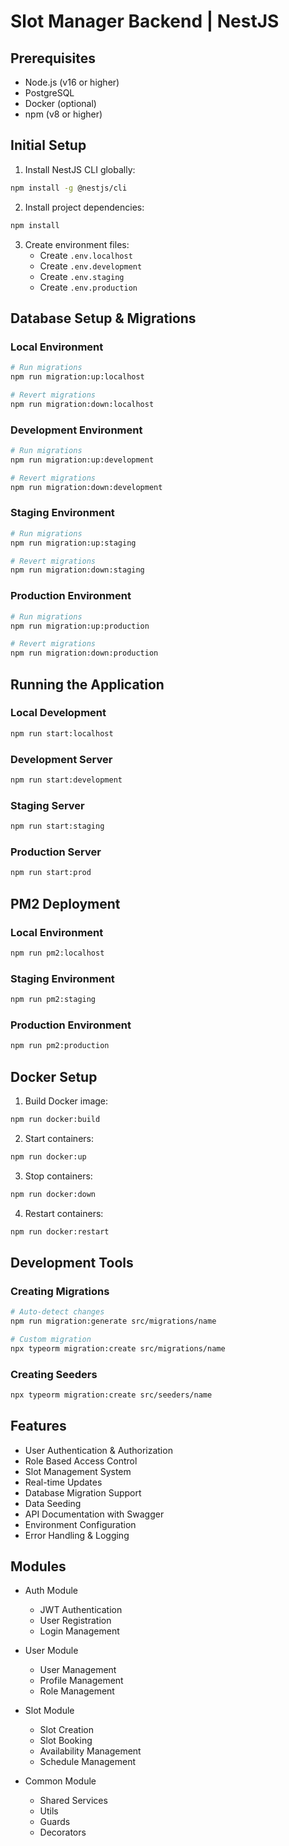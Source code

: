 # Slot Manager Backend | NestJS

## Prerequisites
- Node.js (v16 or higher)
- PostgreSQL
- Docker (optional)
- npm (v8 or higher)

## Initial Setup
1. Install NestJS CLI globally:
```bash
npm install -g @nestjs/cli
```

2. Install project dependencies:
```bash
npm install
```

3. Create environment files:
   - Create `.env.localhost`
   - Create `.env.development`
   - Create `.env.staging`
   - Create `.env.production`

## Database Setup & Migrations

### Local Environment
```bash
# Run migrations
npm run migration:up:localhost

# Revert migrations
npm run migration:down:localhost
```

### Development Environment
```bash
# Run migrations
npm run migration:up:development

# Revert migrations
npm run migration:down:development
```

### Staging Environment
```bash
# Run migrations
npm run migration:up:staging

# Revert migrations
npm run migration:down:staging
```

### Production Environment
```bash
# Run migrations
npm run migration:up:production

# Revert migrations
npm run migration:down:production
```

## Running the Application

### Local Development
```bash
npm run start:localhost
```

### Development Server
```bash
npm run start:development
```

### Staging Server
```bash
npm run start:staging
```

### Production Server
```bash
npm run start:prod
```

## PM2 Deployment

### Local Environment
```bash
npm run pm2:localhost
```

### Staging Environment
```bash
npm run pm2:staging
```

### Production Environment
```bash
npm run pm2:production
```

## Docker Setup

1. Build Docker image:
```bash
npm run docker:build
```

2. Start containers:
```bash
npm run docker:up
```

3. Stop containers:
```bash
npm run docker:down
```

4. Restart containers:
```bash
npm run docker:restart
```

## Development Tools

### Creating Migrations
```bash
# Auto-detect changes
npm run migration:generate src/migrations/name

# Custom migration
npx typeorm migration:create src/migrations/name
```

### Creating Seeders
```bash
npx typeorm migration:create src/seeders/name
```

## Features

- User Authentication & Authorization
- Role Based Access Control
- Slot Management System
- Real-time Updates
- Database Migration Support
- Data Seeding
- API Documentation with Swagger
- Environment Configuration
- Error Handling & Logging

## Modules

- Auth Module
  - JWT Authentication
  - User Registration
  - Login Management
  
- User Module
  - User Management
  - Profile Management
  - Role Management

- Slot Module
  - Slot Creation
  - Slot Booking
  - Availability Management
  - Schedule Management

- Common Module
  - Shared Services
  - Utils
  - Guards
  - Decorators
